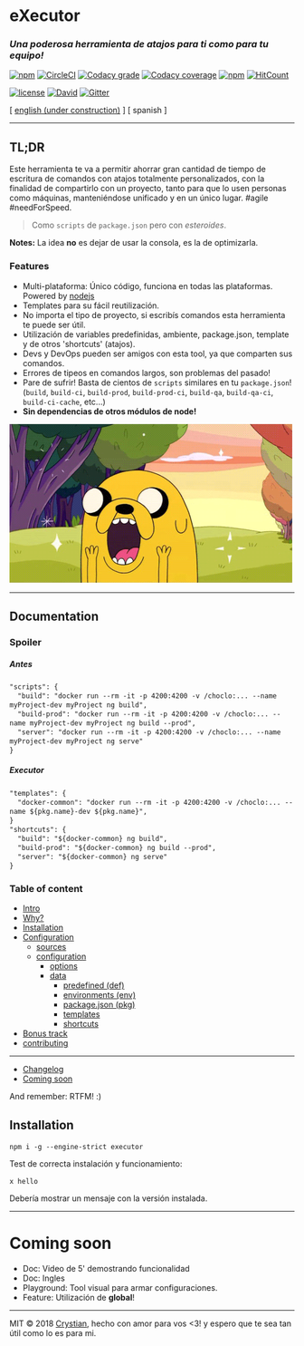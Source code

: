 # eXecutor
### **_Una poderosa herramienta de atajos para ti como para tu equipo!_**

[![npm](https://img.shields.io/npm/v/executor.svg?style=flat-square)](https://www.npmjs.com/package/executor) 
[![CircleCI](https://circleci.com/gh/crystian/executor/tree/master.svg?style=shield)](https://circleci.com/gh/crystian/executor/tree/master)
[![Codacy grade](https://img.shields.io/codacy/grade/d3f65a1bc7604109843a0b9bda912c3b.svg?style=flat-square)](https://www.codacy.com/app/crystian/executor?utm_source=github.com&amp;utm_medium=referral&amp;utm_content=crystian/executor&amp;utm_campaign=Badge_Grade)
[![Codacy coverage](https://img.shields.io/codacy/coverage/d3f65a1bc7604109843a0b9bda912c3b.svg?style=flat-square)](https://www.codacy.com/app/crystian/executor?utm_source=github.com&amp;utm_medium=referral&amp;utm_content=crystian/executor&amp;utm_campaign=Badge_Coverage)
[![npm](https://img.shields.io/npm/dm/executor.svg?style=flat-square)](https://www.npmjs.com/package/executor)
[![HitCount](http://hits.dwyl.com/crystian/executor.svg)](http://hits.dwyl.com/crystian/executor)

[![license](https://img.shields.io/npm/l/executor.svg?style=flat-square)](https://raw.githubusercontent.com/crystian/executor/master/LICENSE)
[![David](https://img.shields.io/david/crystian/executor.svg?style=flat-square)](https://github.com/crystian/executor/blob/master/package.json)
[![Gitter](https://img.shields.io/gitter/room/crystian/executor.svg?style=flat-square)](https://gitter.im/crystian/executor/??utm_source=badge&utm_medium=badge&utm_campaign=pr-badge&utm_content=badge)

[ [english (under construction)](../README.md) ] [ spanish ]

---

## TL;DR

Este herramienta te va a permitir ahorrar gran cantidad de tiempo de escritura de comandos con atajos totalmente personalizados, con la finalidad de compartirlo con un proyecto, tanto para que lo usen personas como máquinas, manteniéndose unificado y en un único lugar. #agile #needForSpeed. 
 
> Como `scripts` de `package.json` pero con _esteroides_.

**Notes:** La idea **no** es dejar de usar la consola, es la de optimizarla.
  
### Features

* Multi-plataforma: Único código, funciona en todas las plataformas. Powered by [nodejs](https://nodejs.org)
* Templates para su fácil reutilización.
* No importa el tipo de proyecto, si escribís comandos esta herramienta te puede ser útil.
* Utilización de variables predefinidas, ambiente, package.json, template y de otros 'shortcuts' (atajos).
* Devs y DevOps pueden ser amigos con esta tool, ya que comparten sus comandos.
* Errores de tipeos en comandos largos, son problemas del pasado!
* Pare de sufrir! Basta de cientos de `scripts` similares en tu `package.json`!  
(`build`, `build-ci`, `build-prod`, `build-prod-ci`, `build-qa`, `build-qa-ci`, `build-ci-cache`, etc...)
* **Sin dependencias de otros módulos de node!**


![](docs/img/jake.gif)

---
## Documentation

### Spoiler

##### Antes
```
"scripts": {
  "build": "docker run --rm -it -p 4200:4200 -v /choclo:... --name myProject-dev myProject ng build",
  "build-prod": "docker run --rm -it -p 4200:4200 -v /choclo:... --name myProject-dev myProject ng build --prod",
  "server": "docker run --rm -it -p 4200:4200 -v /choclo:... --name myProject-dev myProject ng serve"
}
```
##### Executor
```
"templates": {
  "docker-common": "docker run --rm -it -p 4200:4200 -v /choclo:... --name ${pkg.name}-dev ${pkg.name}", 
}
"shortcuts": {
  "build": "${docker-common} ng build",
  "build-prod": "${docker-common} ng build --prod",
  "server": "${docker-common} ng serve"
}
```

### Table of content

* [Intro](https://github.com/crystian/executor/wiki/Home-es)
* [Why?](https://github.com/crystian/executor/wiki/1-why-es#why)
* [Installation](https://github.com/crystian/executor/wiki/2-installation-es#installation)
* [Configuration](https://github.com/crystian/executor/wiki/3-configuration-es#configuration)
  * [sources](https://github.com/crystian/executor/wiki/3-configuration-es#sources)
  * [configuration](https://github.com/crystian/executor/wiki/3-configuration-es#configuration-1)
    * [options](https://github.com/crystian/executor/wiki/3-configuration-es#options)
    * [data](https://github.com/crystian/executor/wiki/3-configuration-es#data)
      * [predefined (def)](https://github.com/crystian/executor/wiki/3-configuration-es#predefined-def)
      * [environments (env)](https://github.com/crystian/executor/wiki/3-configuration-es#environments-env)
      * [package.json (pkg)](https://github.com/crystian/executor/wiki/3-configuration-es#packagejson-pkg)
      * [templates](https://github.com/crystian/executor/wiki/3-configuration-es#templates)
      * [shortcuts](https://github.com/crystian/executor/wiki/3-configuration-es#shortcuts)
* [Bonus track](https://github.com/crystian/executor/wiki/4-bonus-es)
* [contributing](https://github.com/crystian/executor/wiki/5-contributing-es)

---

* [Changelog](CHANGELOG.md)
* [Coming soon](#coming-soon)


And remember: RTFM! :)

## Installation

```
npm i -g --engine-strict executor
```

Test de correcta instalación y funcionamiento:

```
x hello
```

Debería mostrar un mensaje con la versión instalada.

---

# Coming soon

* Doc: Video de 5' demostrando funcionalidad
* Doc: Ingles
* Playground: Tool visual para armar configuraciones.
* Feature: Utilización de **global**!

---

MIT © 2018 [Crystian](https://github.com/crystian), hecho con amor para vos <3! y espero que te sea tan útil como lo es para mi.
